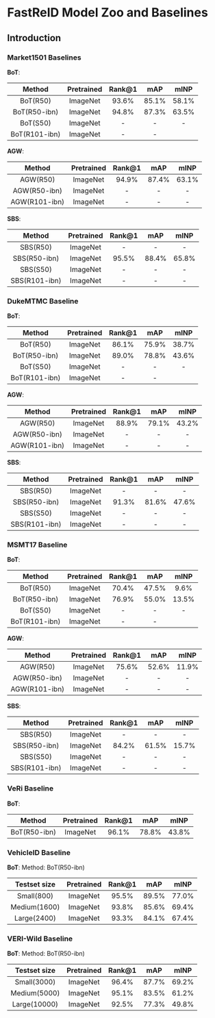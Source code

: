 # FastReID Model Zoo and Baselines

## Introduction


### Market1501 Baselines

**BoT**:

| Method | Pretrained | Rank@1 | mAP | mINP |
| :---: | :---: | :---: |:---: | :---: |
| BoT(R50) | ImageNet | 93.6% | 85.1% | 58.1% |
| BoT(R50-ibn) | ImageNet | 94.8% | 87.3% | 63.5% |
| BoT(S50) | ImageNet | - | - | - |
| BoT(R101-ibn) | ImageNet| - | - |

**AGW**:

| Method | Pretrained | Rank@1 | mAP | mINP |
| :---: | :---: | :---: |:---: | :---: |
| AGW(R50) | ImageNet | 94.9% | 87.4% | 63.1% |
| AGW(R50-ibn) | ImageNet | - | - | - |
| AGW(R101-ibn) | ImageNet | - | - | - |

**SBS**:

| Method | Pretrained | Rank@1 | mAP | mINP |
| :---: | :---: | :---: |:---: | :---: |
| SBS(R50) | ImageNet | - | - | - |
| SBS(R50-ibn) | ImageNet | 95.5% | 88.4% | 65.8% |
| SBS(S50) | ImageNet | - | - | - |
| SBS(R101-ibn) | ImageNet | - | - | - |


### DukeMTMC Baseline

**BoT**:

| Method | Pretrained | Rank@1 | mAP | mINP |
| :---: | :---: | :---: |:---: | :---: |
| BoT(R50) | ImageNet | 86.1% | 75.9% | 38.7% |
| BoT(R50-ibn) | ImageNet | 89.0% | 78.8% | 43.6% |
| BoT(S50) | ImageNet | - | - | - |
| BoT(R101-ibn) | ImageNet| - | - |



**AGW**:

| Method | Pretrained | Rank@1 | mAP | mINP |
| :---: | :---: | :---: |:---: | :---: |
| AGW(R50) | ImageNet | 88.9% | 79.1% | 43.2% |
| AGW(R50-ibn) | ImageNet | - | - | - |
| AGW(R101-ibn) | ImageNet | - | - | - |


**SBS**:

| Method | Pretrained | Rank@1 | mAP | mINP |
| :---: | :---: | :---: |:---: | :---: |
| SBS(R50) | ImageNet | - | - | - |
| SBS(R50-ibn) | ImageNet | 91.3% | 81.6% | 47.6% |
| SBS(S50) | ImageNet | - | - | - |
| SBS(R101-ibn) | ImageNet | - | - | - |


### MSMT17 Baseline

**BoT**:

| Method | Pretrained | Rank@1 | mAP | mINP |
| :---: | :---: | :---: |:---: | :---: |
| BoT(R50) | ImageNet | 70.4%  | 47.5% | 9.6% |
| BoT(R50-ibn) | ImageNet | 76.9% | 55.0% | 13.5% |
| BoT(S50) | ImageNet | - | - | - |
| BoT(R101-ibn) | ImageNet| - | - |

**AGW**:

| Method | Pretrained | Rank@1 | mAP | mINP |
| :---: | :---: | :---: |:---: | :---: |
| AGW(R50) | ImageNet | 75.6% | 52.6% | 11.9% |
| AGW(R50-ibn) | ImageNet | - | - | - |
| AGW(R101-ibn) | ImageNet | - | - | - |

**SBS**:

| Method | Pretrained | Rank@1 | mAP | mINP |
| :---: | :---: | :---: |:---: | :---: |
| SBS(R50) | ImageNet | - | - | - |
| SBS(R50-ibn) | ImageNet | 84.2% | 61.5% | 15.7% |
| SBS(S50) | ImageNet | - | - | - |
| SBS(R101-ibn) | ImageNet | - | - | - |


### VeRi Baseline

**BoT**:

| Method | Pretrained | Rank@1 | mAP | mINP |
| :---: | :---: | :---: |:---: | :---: |
| BoT(R50-ibn) | ImageNet | 96.1%  | 78.8% | 43.8% |

### VehicleID Baseline

**BoT**: 
Method: BoT(R50-ibn)

| Testset size | Pretrained | Rank@1 | mAP | mINP |
| :---: | :---: | :---: |:---: | :---: |
| Small(800) | ImageNet | 95.5%  | 89.5% | 77.0% |
| Medium(1600) | ImageNet | 93.8%  | 85.6% | 69.4% |
| Large(2400) | ImageNet | 93.3%  | 84.1% | 67.4% |

### VERI-Wild Baseline

**BoT**:
Method: BoT(R50-ibn)

| Testset size | Pretrained | Rank@1 | mAP | mINP |
| :---: | :---: | :---: |:---: | :---: |
| Small(3000) | ImageNet | 96.4%  | 87.7% | 69.2% |
| Medium(5000) | ImageNet | 95.1%  | 83.5% | 61.2% |
| Large(10000) | ImageNet | 92.5%  | 77.3% | 49.8% |
